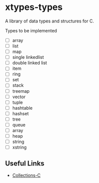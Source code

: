 
# xtypes-types

A library of data types and structures for C.

Types to be implemented

- [ ] array
- [ ] list
- [ ] map
- [ ] single linkedlist
- [ ] double linked list
- [ ] item
- [ ] ring
- [ ] set
- [ ] stack
- [ ] treemap
- [ ] vector
- [ ] tuple
- [ ] hashtable
- [ ] hashset
- [ ] tree
- [ ] queue
- [ ] array
- [ ] heap
- [ ] string
- [ ] xstring

## Useful Links

 - [Collections-C](https://github.com/srdja/Collections-C)